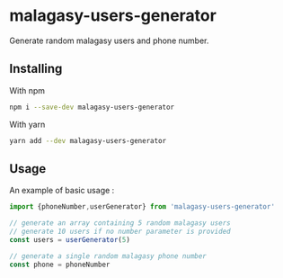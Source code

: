 # malagasy-users-generator

Generate random malagasy users and phone number.

## Installing

With npm
```bash
npm i --save-dev malagasy-users-generator
```

With yarn
```bash
yarn add --dev malagasy-users-generator
```

## Usage

An example of basic usage :

```js
import {phoneNumber,userGenerator} from 'malagasy-users-generator'

// generate an array containing 5 random malagasy users
// generate 10 users if no number parameter is provided
const users = userGenerator(5)

// generate a single random malagasy phone number
const phone = phoneNumber
```